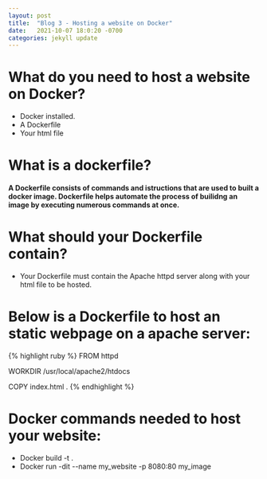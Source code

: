 ```yaml
---
layout: post
title:  "Blog 3 - Hosting a website on Docker"
date:   2021-10-07 18:0:20 -0700
categories: jekyll update
---
```


# **What do you need to host a website on Docker?**
* Docker installed.
* A Dockerfile
* Your html file

# **What is a dockerfile?**
#### A Dockerfile consists of commands and istructions that are used to built a docker image. Dockerfile helps automate the process of builidng an image by executing numerous commands at once.

# **What should your Dockerfile contain?**
* Your Dockerfile must contain the Apache httpd server along with your html file to be hosted.

# **Below is a Dockerfile to host an static webpage on a apache server:**
{% highlight ruby %}
FROM httpd

WORKDIR /usr/local/apache2/htdocs

COPY index.html .
{% endhighlight %}

# **Docker commands needed to host your website:**
* Docker build -t <name of the tag of the image being built> .
* Docker run -dit --name my_website -p 8080:80 my_image

#### 